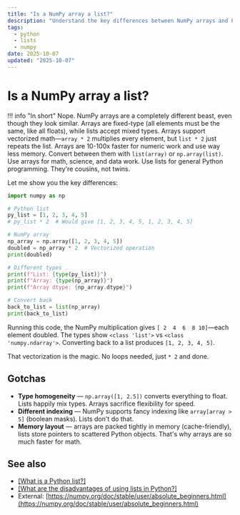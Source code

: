 ```yaml
---
title: "Is a NumPy array a list?"
description: "Understand the key differences between NumPy arrays and Python lists: performance, types, and when to use each."
tags:
  - python
  - lists
  - numpy
date: 2025-10-07
updated: "2025-10-07"
---
```


# Is a NumPy array a list?

<!-- more -->

!!! info "In short"
    Nope. NumPy arrays are a completely different beast, even though they look similar. Arrays are fixed-type (all elements must be the same, like all floats), while lists accept mixed types. Arrays support vectorized math—`array * 2` multiplies every element, but `list * 2` just repeats the list. Arrays are 10-100x faster for numeric work and use way less memory. Convert between them with `list(array)` or `np.array(list)`. Use arrays for math, science, and data work. Use lists for general Python programming. They're cousins, not twins.

Let me show you the key differences:

```python
import numpy as np

# Python list
py_list = [1, 2, 3, 4, 5]
# py_list * 2  # Would give [1, 2, 3, 4, 5, 1, 2, 3, 4, 5]

# NumPy array
np_array = np.array([1, 2, 3, 4, 5])
doubled = np_array * 2  # Vectorized operation
print(doubled)

# Different types
print(f"List: {type(py_list)}")
print(f"Array: {type(np_array)}")
print(f"Array dtype: {np_array.dtype}")

# Convert back
back_to_list = list(np_array)
print(back_to_list)
```

Running this code, the NumPy multiplication gives `[ 2  4  6  8 10]`—each element doubled. The types show `<class 'list'>` vs `<class 'numpy.ndarray'>`. Converting back to a list produces `[1, 2, 3, 4, 5]`.

That vectorization is the magic. No loops needed, just `* 2` and done.

## Gotchas

* **Type homogeneity** — `np.array([1, 2.5])` converts everything to float. Lists happily mix types. Arrays sacrifice flexibility for speed.
* **Different indexing** — NumPy supports fancy indexing like `array[array > 5]` (boolean masks). Lists don't do that.
* **Memory layout** — arrays are packed tightly in memory (cache-friendly), lists store pointers to scattered Python objects. That's why arrays are so much faster for math.

## See also

* [[What is a Python list?]](./what-is-a-python-list.md)
* [[What are the disadvantages of using lists in Python?]](./disadvantages-of-using-lists-in-python.md)
* External: [https://numpy.org/doc/stable/user/absolute_beginners.html](https://numpy.org/doc/stable/user/absolute_beginners.html)

<script type="application/ld+json">
{
  "@context": "https://schema.org",
  "@type": "FAQPage",
  "mainEntity": [{
    "@type": "Question",
    "name": "Is a NumPy array a list?",
    "acceptedAnswer": {
      "@type": "Answer",
      "text": "Nope. NumPy arrays are a completely different beast, even though they look similar. Arrays are fixed-type (all elements must be the same, like all floats), while lists accept mixed types. Arrays support vectorized math—array * 2 multiplies every element, but list * 2 just repeats the list. Arrays are 10-100x faster for numeric work and use way less memory. Convert between them with list(array) or np.array(list). Use arrays for math, science, and data work. Use lists for general Python programming. They're cousins, not twins."
    }
  }]
}
</script>
